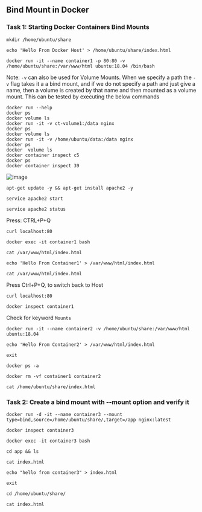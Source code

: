 ## Bind Mount in Docker

### Task 1: Starting Docker Containers Bind Mounts
```
mkdir /home/ubuntu/share
```
```
echo 'Hello From Docker Host' > /home/ubuntu/share/index.html
```
```
docker run -it --name container1 -p 80:80 -v /home/ubuntu/share:/var/www/html ubuntu:18.04 /bin/bash
```
Note: `-v` can also be used for Volume Mounts. When we specify a path the `-v` flag takes it a a bind mount, and if we do not specify a path and just give a name, then a volume is created by that name and then mounted as a volume mount.
This can be tested by executing the below commands
```
docker run --help
docker ps
docker volume ls
docker run -it -v ct-volume1:/data nginx
docker ps
docker volume ls
docker run -it -v /home/ubuntu/data:/data nginx
docker ps
docker  volume ls
docker container inspect c5
docker ps
docker container inspect 39
```
![image](https://github.com/user-attachments/assets/f8f60764-8d17-4dab-b2b7-02c775f46faf)

```
apt-get update -y && apt-get install apache2 -y
```
```
service apache2 start
```
```
service apache2 status
```
Press: CTRL+P+Q
```
curl localhost:80
```
```
docker exec -it container1 bash
```
```
cat /var/www/html/index.html
```
```
echo 'Hello From Container1' > /var/www/html/index.html
```
```
cat /var/www/html/index.html
```
Press Ctrl+P+Q, to switch back to Host
```
curl localhost:80
```
```
docker inspect container1
```
Check for keyword `Mounts`


```
docker run -it --name container2 -v /home/ubuntu/share:/var/www/html ubuntu:18.04
```
```
echo 'Hello From Container2' > /var/www/html/index.html 
```
```
exit
```
```
docker ps -a
```
```
docker rm -vf container1 container2 
```
```
cat /home/ubuntu/share/index.html
```

### Task 2: Create a bind mount with --mount option and verify it
```
docker run -d -it --name container3 --mount type=bind,source=/home/ubuntu/share/,target=/app nginx:latest
```
```
docker inspect container3
```
```
docker exec -it container3 bash
```
```
cd app && ls
```
```
cat index.html
```
```
echo "hello from container3" > index.html
```
```
exit
```
```
cd /home/ubuntu/share/
```
```
cat index.html
```

